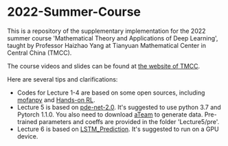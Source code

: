 # 2022-Summer-Course
This is a repository of the supplementary implementation for the 2022 summer course 'Mathematical Theory and Applications of Deep Learning', taught by Professor Haizhao Yang at Tianyuan Mathematical Center in Central China (TMCC).

The course videos and slides can be found at [the website of TMCC](https://tmcc.whu.edu.cn/info/1262/2052.htm).

Here are several tips and clarifications:

* Codes for Lecture 1-4 are based on some open sources, including [mofanpy](https://mofanpy.com) and [Hands-on RL](https://hrl.boyuai.com).
* Lecture 5 is based on [pde-net-2.0](https://github.com/ZichaoLong/PDE-Net/tree/PDE-Net-2.0). It's suggested to use python 3.7 and Pytorch 1.1.0. You also need to download [aTeam](https://github.com/ZichaoLong/aTEAM/tree/3b3b5289dcc1f9cbd54b4713819d5897579d7442) to generate data. Pre-trained parameters and coeffs are provided in the folder 'Lecture5/pre'.
* Lecture 6 is based on [LSTM_Prediction](https://github.com/HaizhaoYang/HaizhaoYang.github.io/blob/master/codes/LSTM_Prediction.zip). It's suggested to run on a GPU device.
